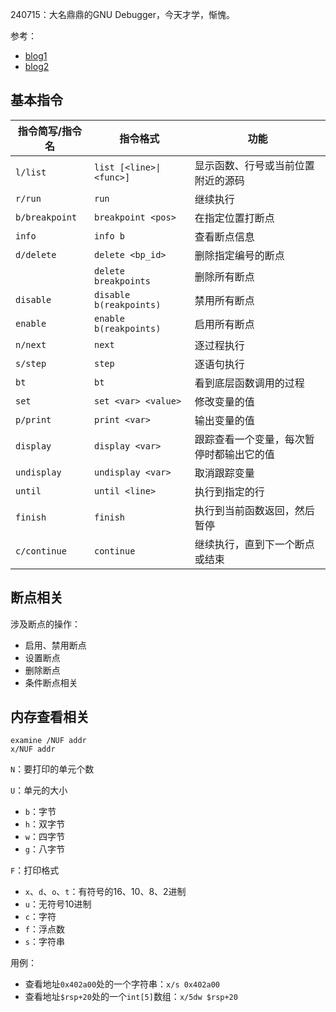 
240715：大名鼎鼎的GNU Debugger，今天才学，惭愧。

参考：
- [blog1](https://blog.csdn.net/lovely_dzh/article/details/109160337)
- [blog2](https://blog.csdn.net/weixin_45031801/article/details/134399664)

## 基本指令

| 指令简写/指令名       | 指令格式                    | 功能                   |
| -------------- | ----------------------- | -------------------- |
| `l/list`       | `list [<line>\|<func>]` | 显示函数、行号或当前位置附近的源码    |
| `r/run`        | `run`                   | 继续执行                 |
| `b/breakpoint` | `breakpoint <pos>`      | 在指定位置打断点             |
| `info`         | `info b`                | 查看断点信息               |
| `d/delete`     | `delete <bp_id>`        | 删除指定编号的断点            |
|                | `delete breakpoints`    | 删除所有断点               |
| `disable`      | `disable b(reakpoints)` | 禁用所有断点               |
| `enable`       | `enable b(reakpoints)`  | 启用所有断点               |
| `n/next`       | `next`                  | 逐过程执行                |
| `s/step`       | `step`                  | 逐语句执行                |
| `bt`           | `bt`                    | 看到底层函数调用的过程          |
| `set`          | `set <var> <value>`     | 修改变量的值               |
| `p/print`      | `print <var>`           | 输出变量的值               |
| `display`      | `display <var>`         | 跟踪查看一个变量，每次暂停时都输出它的值 |
| `undisplay`    | `undisplay <var>`       | 取消跟踪变量               |
| `until`        | `until <line>`          | 执行到指定的行              |
| `finish`       | `finish`                | 执行到当前函数返回，然后暂停       |
| `c/continue`   | `continue`              | 继续执行，直到下一个断点或结束      |

## 断点相关

涉及断点的操作：
- 启用、禁用断点
- 设置断点
- 删除断点
- 条件断点相关

## 内存查看相关

```
examine /NUF addr
x/NUF addr
```

`N`：要打印的单元个数

`U`：单元的大小
- `b`：字节
- `h`：双字节
- `w`：四字节
- `g`：八字节

`F`：打印格式
- `x`、`d`、`o`、`t`：有符号的16、10、8、2进制
- `u`：无符号10进制
- `c`：字符
- `f`：浮点数
- `s`：字符串

用例：
- 查看地址`0x402a00`处的一个字符串：`x/s 0x402a00`
- 查看地址`$rsp+20`处的一个`int[5]`数组：`x/5dw $rsp+20`


